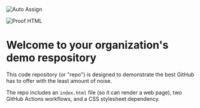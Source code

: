 ![Auto Assign](https://github.com/e-commerce-backlog/demo-repository/actions/workflows/auto-assign.yml/badge.svg)

![Proof HTML](https://github.com/e-commerce-backlog/demo-repository/actions/workflows/proof-html.yml/badge.svg)

# Welcome to your organization's demo respository
This code repository (or "repo") is designed to demonstrate the best GitHub has to offer with the least amount of noise.

The repo includes an `index.html` file (so it can render a web page), two GitHub Actions workflows, and a CSS stylesheet dependency.
